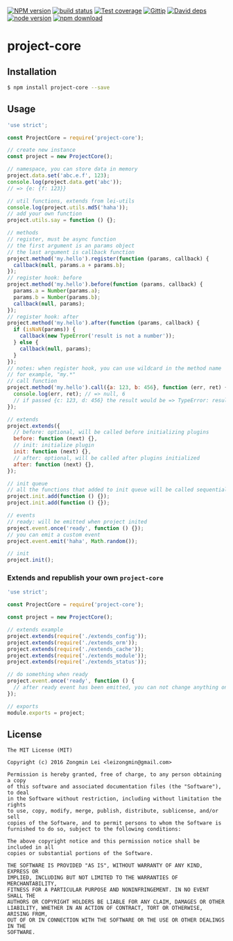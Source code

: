 [![NPM version][npm-image]][npm-url]
[![build status][travis-image]][travis-url]
[![Test coverage][coveralls-image]][coveralls-url]
[![Gittip][gittip-image]][gittip-url]
[![David deps][david-image]][david-url]
[![node version][node-image]][node-url]
[![npm download][download-image]][download-url]

[npm-image]: https://img.shields.io/npm/v/project-core.svg?style=flat-square
[npm-url]: https://npmjs.org/package/project-core
[travis-image]: https://img.shields.io/travis/leizongmin/node-project-core.svg?style=flat-square
[travis-url]: https://travis-ci.org/leizongmin/node-project-core
[coveralls-image]: https://img.shields.io/coveralls/leizongmin/node-project-core.svg?style=flat-square
[coveralls-url]: https://coveralls.io/r/leizongmin/node-project-core?branch=master
[gittip-image]: https://img.shields.io/gittip/leizongmin.svg?style=flat-square
[gittip-url]: https://www.gittip.com/leizongmin/
[david-image]: https://img.shields.io/david/leizongmin/node-project-core.svg?style=flat-square
[david-url]: https://david-dm.org/leizongmin/node-project-core
[node-image]: https://img.shields.io/badge/node.js-%3E=_4.0-green.svg?style=flat-square
[node-url]: http://nodejs.org/download/
[download-image]: https://img.shields.io/npm/dm/project-core.svg?style=flat-square
[download-url]: https://npmjs.org/package/project-core

# project-core

## Installation

```bash
$ npm install project-core --save
```


## Usage

```javascript
'use strict';

const ProjectCore = require('project-core');

// create new instance
const project = new ProjectCore();

// namespace, you can store data in memory
project.data.set('abc.e.f', 123);
console.log(project.data.get('abc'));
// => {e: {f: 123}}

// util functions, extends from lei-utils
console.log(project.utils.md5('haha'));
// add your own function
project.utils.say = function () {};

// methods
// register, must be async function
// the first argument is an params object
// the last argument is callback function
project.method('my.hello').register(function (params, callback) {
  callback(null, params.a + params.b);
});
// register hook: before
project.method('my.hello').before(function (params, callback) {
  params.a = Number(params.a);
  params.b = Number(params.b);
  callback(null, params);
});
// register hook: after
project.method('my.hello').after(function (params, callback) {
  if (isNaN(params)) {
    callback(new TypeError('result is not a number'));
  } else {
    callback(null, params);
  }
});
// notes: when register hook, you can use wildcard in the method name
// for example, "my.*"
// call function
project.method('my.hello').call({a: 123, b: 456}, function (err, ret) {
  console.log(err, ret); // => null, 6
  // if passed {c: 123, d: 456} the result would be => TypeError: result is not a number
});

// extends
project.extends({
  // before: optional, will be called before initializing plugins
  before: function (next) {},
  // init: initialize plugin
  init: function (next) {},
  // after: optional, will be called after plugins initialized
  after: function (next) {},
});

// init queue
// all the functions that added to init queue will be called sequentially
project.init.add(function () {});
project.init.add(function () {});

// events
// ready: will be emitted when project inited
project.event.once('ready', function () {});
// you can emit a custom event
project.event.emit('haha', Math.random());

// init
project.init();
```

### Extends and republish your own `project-core`

```javascript
'use strict';

const ProjectCore = require('project-core');

const project = new ProjectCore();

// extends example
project.extends(require('./extends_config'));
project.extends(require('./extends_orm'));
project.extends(require('./extends_cache'));
project.extends(require('./extends_module'));
project.extends(require('./extends_status'));

// do something when ready
project.event.once('ready', function () {
  // after ready event has been emitted, you can not change anything on project-core instance any more
});

// exports
module.exports = project;
```


## License

```
The MIT License (MIT)

Copyright (c) 2016 Zongmin Lei <leizongmin@gmail.com>

Permission is hereby granted, free of charge, to any person obtaining a copy
of this software and associated documentation files (the "Software"), to deal
in the Software without restriction, including without limitation the rights
to use, copy, modify, merge, publish, distribute, sublicense, and/or sell
copies of the Software, and to permit persons to whom the Software is
furnished to do so, subject to the following conditions:

The above copyright notice and this permission notice shall be included in all
copies or substantial portions of the Software.

THE SOFTWARE IS PROVIDED "AS IS", WITHOUT WARRANTY OF ANY KIND, EXPRESS OR
IMPLIED, INCLUDING BUT NOT LIMITED TO THE WARRANTIES OF MERCHANTABILITY,
FITNESS FOR A PARTICULAR PURPOSE AND NONINFRINGEMENT. IN NO EVENT SHALL THE
AUTHORS OR COPYRIGHT HOLDERS BE LIABLE FOR ANY CLAIM, DAMAGES OR OTHER
LIABILITY, WHETHER IN AN ACTION OF CONTRACT, TORT OR OTHERWISE, ARISING FROM,
OUT OF OR IN CONNECTION WITH THE SOFTWARE OR THE USE OR OTHER DEALINGS IN THE
SOFTWARE.
```
